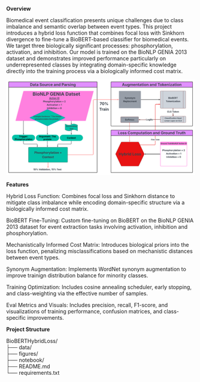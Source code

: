 **Overview** <div>
Biomedical event classification presents unique challenges due to class imbalance and semantic overlap between event types. This project introduces a hybrid loss function that combines focal loss with Sinkhorn divergence to fine-tune a BioBERT-based classifier for biomedical events. We target three biologically significant processes: phosphorylation, activation, and inhibition. Our model is trained on the BioNLP GENIA 2013 dataset and demonstrates improved performance particularly on underrepresented classes by integrating domain-specific knowledge directly into the training process via a biologically informed cost matrix.


<p align="center">
  <img src="figures/Picture1.png" alt="Workflow Diagram" width="700"/>
</p>

**Features** <div> 
Hybrid Loss Function: Combines focal loss and Sinkhorn distance to mitigate class imbalance while encoding domain-specific structure via a biologically informed cost matrix.

BioBERT Fine-Tuning: Custom fine-tuning on BioBERT on the BioNLP GENIA 2013 dataset for event extraction tasks involving activation, inhibition and phosphorylation.

Mechanistically Informed Cost Matrix: Introduces biological priors into the loss function, penalizing misclassifications based on mechanistic distances between event types.

Synonym Augmentation: Implements WordNet synonym augmentation to improve trainign distribution balance for minority classes. 

Training Optimization: Includes cosine annealing scheduler, early stopping, and class-weighting via the effective number of samples. 

Eval Metrics and Visuals: Includes precision, recall, F1-score, and visualizations of training performance, confusion matrices, and class-specific improvements. 




**Project Structure** <div>
BioBERTHybridLoss/ <div>
├── data/ <div>
├── figures/ <div>
├── notebook/ <div>
├── README.md <div>
└── requirements.txt
